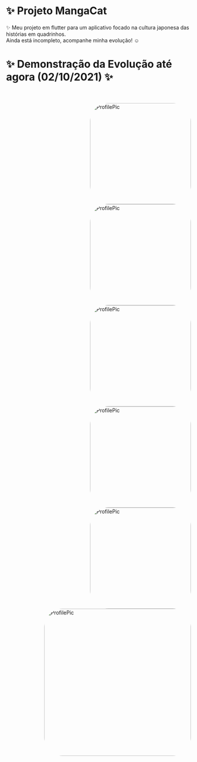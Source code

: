 # ✨ Projeto MangaCat

✨ Meu projeto em flutter para um aplicativo focado na cultura japonesa das histórias em quadrinhos. </br>
Ainda está incompleto, acompanhe minha evolução! ☺️ </br>

<h1> ✨ Demonstração da Evolução até agora (02/10/2021) ✨ </h1> </br>

<div style="display: inline_block"><br>  
    <img align="right" alt="ProfilePic" height="275" style="border-radius:50px;" src="https://media.discordapp.net/attachments/750852399815721092/893713121775058954/Characters.png?width=272&height=559">   
  <img align="right" alt="ProfilePic" height="275" style="border-radius:50px;" src="https://media.discordapp.net/attachments/750852399815721092/893713147188379648/Perfil.png?width=265&height=559">     
    <img align="right" alt="ProfilePic" height="275" style="border-radius:50px;" src="https://media.discordapp.net/attachments/750852399815721092/893718034949238795/Drawer.png?width=260&height=559">     
    <img align="right" alt="ProfilePic" height="275" style="border-radius:50px;" src="https://media.discordapp.net/attachments/750852399815721092/893713173155307530/Catalogo.png?width=254&height=558">      
    <img align="right" alt="ProfilePic" height="275" style="border-radius:50px;" src="https://media.discordapp.net/attachments/750852399815721092/893714485800472586/ezgif-2-e5d52c7634cf.png?width=253&height=559">     
    <img align="right" alt="ProfilePic" height="400" style="border-radius:50px;" src="https://media.discordapp.net/attachments/750852399815721092/893714564686946304/ezgif-2-e5d52c7634cf.gif?width=253&height=559">     
</div>

<br>
<!--
## Getting Started

This project is a starting point for a Flutter application.

A few resources to get you started if this is your first Flutter project:

- [Lab: Write your first Flutter app](https://flutter.dev/docs/get-started/codelab)
- [Cookbook: Useful Flutter samples](https://flutter.dev/docs/cookbook)

For help getting started with Flutter, view our
[online documentation](https://flutter.dev/docs), which offers tutorials,
samples, guidance on mobile development, and a full API reference.
--!>
